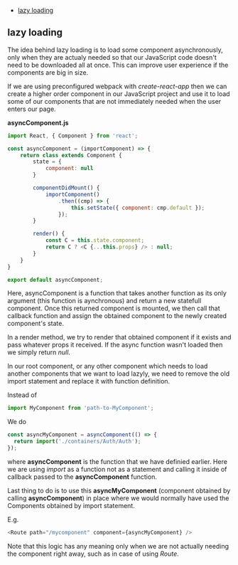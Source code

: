 * [lazy loading](#lazy-loading)

## lazy loading

The idea behind lazy loading is to load some component asynchronously, only when they are actualy needed so that our JavaScript code doesn't need to be downloaded all at once. This can improve user experience if the components are big in size. 

If we are using preconfigured webpack with *create-react-app* then we can create a higher order component in our JavaScript project and use it to load some of our components that are not immediately needed when the user enters our page.

__asyncComponent.js__

```javascript
import React, { Component } from 'react';

const asyncComponent = (importComponent) => {
    return class extends Component {
        state = {
            component: null
        }

        componentDidMount() {
            importComponent()
                .then((cmp) => {
                    this.setState({ component: cmp.default });
                });
        }

        render() {
            const C = this.state.component;
            return C ? <C {...this.props} /> : null;
        }
    }
}

export default asyncComponent;
```

Here, asyncComponent is a function that takes another function as its only argument (this function is aynchronous) and return a new statefull component. Once this returned component is mounted, we then call that callback function and assign the obtained component to the newly created component's state.

In a render method, we try to render that obtained component if it exists and pass whatever props it received. If the async function wasn't loaded then we simply return *null*.

In our root component, or any other component which needs to load another components that we want to load lazyly, we need to remove the old import statement and replace it with function definition.

Instead of 

```javascript
import MyComponent from 'path-to-MyComponent';
```

We do 

```javascript
const asyncMyComponent = asyncComponent(() => {
  return import('./containers/Auth/Auth');
});
```

where __asyncComponent__ is the function that we have definied earlier. Here we are using *import* as a function not as a statement and calling it inside of callback passed to the __asyncComponent__ function.

Last thing to do is to use this __asyncMyComponent__ (component obtained by calling __asyncComponent__) in place where we would normally have used the Components obtained by import statement.

E.g.

```javascript
<Route path="/mycomponent" component={asyncMyComponent} />
```

Note that this logic has any meaning only when we are not actually needing the component right away, such as in case of using *Route*.

